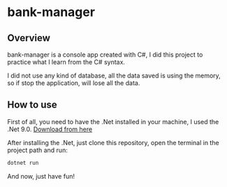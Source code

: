 # bank-manager

## Overview
bank-manager is a console app created with C#, I did this project to practice what I learn from the C# syntax.

I did not use any kind of database, all the data saved is using the memory, so if stop the application, will lose all the data.

## How to use
First of all, you need to have the .Net installed in your machine, I used the .Net 9.0. [Download from here](https://dotnet.microsoft.com/pt-br/download)

After installing the .Net, just clone this repository, open the terminal in the project path and run:

```bash
dotnet run
```

And now, just have fun!
